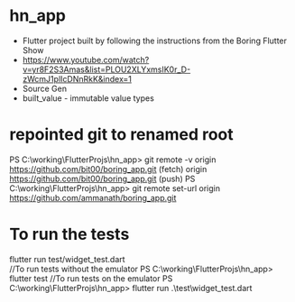 # hn_app  
- Flutter project built by following the instructions from the Boring Flutter Show  
- https://www.youtube.com/watch?v=yr8F2S3Amas&list=PLOU2XLYxmsIK0r_D-zWcmJ1plIcDNnRkK&index=1  
- Source Gen
- built_value - immutable value types

# repointed git to renamed root
PS C:\working\FlutterProjs\hn_app> git remote -v
origin  https://github.com/bit00/boring_app.git (fetch)
origin  https://github.com/bit00/boring_app.git (push)
PS C:\working\FlutterProjs\hn_app> git remote set-url origin https://github.com/ammanath/boring_app.git

# To run the tests  
flutter run test/widget_test.dart  
//To run tests without the emulator
PS C:\working\FlutterProjs\hn_app> flutter test
//To run tests on the emulator
PS C:\working\FlutterProjs\hn_app> flutter run .\test\widget_test.dart
